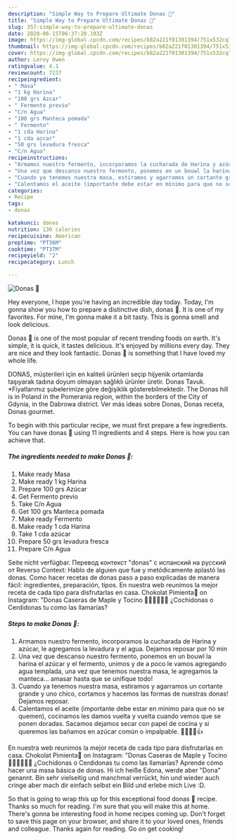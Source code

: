 ```yaml
---
description: "Simple Way to Prepare Ultimate Donas 🍩"
title: "Simple Way to Prepare Ultimate Donas 🍩"
slug: 357-simple-way-to-prepare-ultimate-donas
date: 2020-06-15T06:37:20.193Z
image: https://img-global.cpcdn.com/recipes/b82a221f01301394/751x532cq70/donas-🍩-foto-principal.jpg
thumbnail: https://img-global.cpcdn.com/recipes/b82a221f01301394/751x532cq70/donas-🍩-foto-principal.jpg
cover: https://img-global.cpcdn.com/recipes/b82a221f01301394/751x532cq70/donas-🍩-foto-principal.jpg
author: Leroy Owen
ratingvalue: 4.1
reviewcount: 7237
recipeingredient:
- " Masa"
- "1 kg Harina"
- "100 grs Azcar"
- " Fermento previo"
- "C/n Agua"
- "100 grs Manteca pomada"
- " Fermento"
- "1 cda Harina"
- "1 cda azcar"
- "50 grs levadura fresca"
- "C/n Agua"
recipeinstructions:
- "Armamos nuestro fermento, incorporamos la cucharada de Harina y azúcar, le agregamos la levadura y el agua. Dejamos reposar por 10 min"
- "Una vez que descanso nuestro fermento, ponemos en un bouwl la harina el azúcar y el fermento, unimos y de a poco le vamos agregando agua templada, una vez que tenemos nuestra masa, le agregamos la manteca... amasar hasta que se unifique todo!"
- "Cuando ya tenemos nuestra masa, estiramos y agarramos un cortante grande y uno chico, cortamos y hacemos las formas de nuestras donas! Dejamos reposar."
- "Calentamos el aceite (importante debe estar en mínimo para que no se quemen), cocinamos les damos vuelta y vuelta cuando vemos que se ponen doradas. Sacamos dejamos secar con papel de cocina y si queremos las bañamos en azúcar común o impalpable. 👩🏻‍🍳🍩👍"
categories:
- Recipe
tags:
- donas

katakunci: donas 
nutrition: 130 calories
recipecuisine: American
preptime: "PT36M"
cooktime: "PT37M"
recipeyield: "2"
recipecategory: Lunch

---
```



![Donas 🍩](https://img-global.cpcdn.com/recipes/b82a221f01301394/751x532cq70/donas-🍩-foto-principal.jpg)

Hey everyone, I hope you're having an incredible day today. Today, I'm gonna show you how to prepare a distinctive dish, donas 🍩. It is one of my favorites. For mine, I'm gonna make it a bit tasty. This is gonna smell and look delicious.

Donas 🍩 is one of the most popular of recent trending foods on earth. It's simple, it is quick, it tastes delicious. It's enjoyed by millions every day. They are nice and they look fantastic. Donas 🍩 is something that I have loved my whole life.

DONAS, müşterileri için en kaliteli ürünleri seçip hijyenik ortamlarda taşıyarak tadına doyum olmayan sağlıklı ürünler üretir. Donas Tavuk. *Fiyatlarımız şubelerimize göre değişiklik gösterebilmektedir. The Donas hill is in Poland in the Pomerania region, within the borders of the City of Gdynia, in the Dabrowa district. Ver más ideas sobre Donas, Donas receta, Donas gourmet.


To begin with this particular recipe, we must first prepare a few ingredients. You can have donas 🍩 using 11 ingredients and 4 steps. Here is how you can achieve that.

<!--inarticleads1-->

##### The ingredients needed to make Donas 🍩:

1. Make ready  Masa
1. Make ready 1 kg Harina
1. Prepare 100 grs Azúcar
1. Get  Fermento previo
1. Take C/n Agua
1. Get 100 grs Manteca pomada
1. Make ready  Fermento
1. Make ready 1 cda Harina
1. Take 1 cda azúcar
1. Prepare 50 grs levadura fresca
1. Prepare C/n Agua


Seite nicht verfügbar. Перевод контекст &#34;donas&#34; c испанский на русский от Reverso Context: Hablo de alguien que fue y metódicamente aplastó las donas. Como hacer recetas de donas paso a paso explicadas de manera fácil: ingredientes, preparación, tipos. En nuestra web reunimos la mejor receta de cada tipo para disfrutarlas en casa. Chokolat Pimienta🍫 on Instagram: &#34;Donas Caseras de Maple y Tocino 🍩🐷✨🙌🏻😍 ¿Cochidonas o Cerdidonas tu como las llamarías? 

<!--inarticleads2-->

##### Steps to make Donas 🍩:

1. Armamos nuestro fermento, incorporamos la cucharada de Harina y azúcar, le agregamos la levadura y el agua. Dejamos reposar por 10 min
1. Una vez que descanso nuestro fermento, ponemos en un bouwl la harina el azúcar y el fermento, unimos y de a poco le vamos agregando agua templada, una vez que tenemos nuestra masa, le agregamos la manteca... amasar hasta que se unifique todo!
1. Cuando ya tenemos nuestra masa, estiramos y agarramos un cortante grande y uno chico, cortamos y hacemos las formas de nuestras donas! Dejamos reposar.
1. Calentamos el aceite (importante debe estar en mínimo para que no se quemen), cocinamos les damos vuelta y vuelta cuando vemos que se ponen doradas. Sacamos dejamos secar con papel de cocina y si queremos las bañamos en azúcar común o impalpable. 👩🏻‍🍳🍩👍


En nuestra web reunimos la mejor receta de cada tipo para disfrutarlas en casa. Chokolat Pimienta🍫 on Instagram: &#34;Donas Caseras de Maple y Tocino 🍩🐷✨🙌🏻😍 ¿Cochidonas o Cerdidonas tu como las llamarías? Aprende cómo hacer una masa básica de donas. Hi ich heiße Edona, werde aber &#34;Dona&#34; genannt. Bin sehr vielseitig und manchmal verrückt, hin und wieder auch cringe aber mach dir einfach selbst ein Bild und erlebe mich Live :D. 

So that is going to wrap this up for this exceptional food donas 🍩 recipe. Thanks so much for reading. I'm sure that you will make this at home. There's gonna be interesting food in home recipes coming up. Don't forget to save this page on your browser, and share it to your loved ones, friends and colleague. Thanks again for reading. Go on get cooking!
